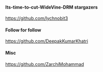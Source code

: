 #### Its-time-to-cut-WideVine-DRM stargazers

https://github.com/lychnobit3

#### Follow for follow

https://github.com/DeepakKumarKhatri

#### Misc

https://github.com/ZarchiMohammad

